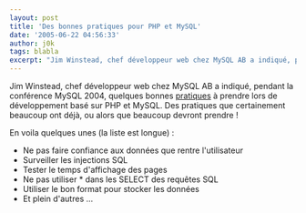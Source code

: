 ```yaml
---
layout: post
title: 'Des bonnes pratiques pour PHP et MySQL'
date: '2005-06-22 04:56:33'
author: j0k
tags: blabla
excerpt: "Jim Winstead, chef développeur web chez MySQL AB a indiqué, pendant la conférence MySQL 2004, quelques bonnes [pratiques](http://mike.kruckenberg.com/archives/000365.php) à prendre lors de développement basé sur PHP et MySQL.   Des pratiques que certainement beaucoup ont déjà, ou alors que beaucoup devront prendre !  \n  \nEn voila quelques unes (la      …"
---
```


Jim Winstead, chef développeur web chez MySQL AB a indiqué, pendant la conférence MySQL 2004, quelques bonnes [pratiques](http://mike.kruckenberg.com/archives/000365.php) à prendre lors de développement basé sur PHP et MySQL.   Des pratiques que certainement beaucoup ont déjà, ou alors que beaucoup devront prendre !

En voila quelques unes (la liste est longue) :

* Ne pas faire confiance aux données que rentre l'utilisateur
* Surveiller les injections SQL
* Tester le temps d'affichage des pages
* Ne pas utiliser * dans les SELECT des requêtes SQL
* Utiliser le bon format pour stocker les données
* Et plein d'autres ...
